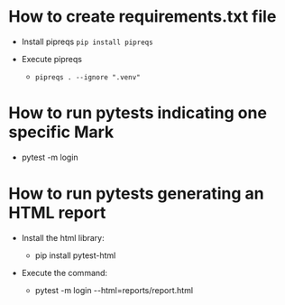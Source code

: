 # How to create requirements.txt file
- Install pipreqs
    `pip install pipreqs`

- Execute pipreqs
    - `pipreqs . --ignore ".venv"`

# How to run pytests indicating one specific Mark
- pytest -m login

# How to run pytests generating an HTML report
- Install the html library:
    - pip install pytest-html

- Execute the command:
    - pytest -m login --html=reports/report.html